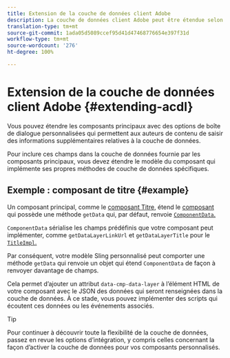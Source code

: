 ```yaml
---
title: Extension de la couche de données client Adobe
description: La couche de données client Adobe peut être étendue selon certains modèles de base.
translation-type: tm+mt
source-git-commit: 1ada05d5089ccef95d41d47468776654e397f31d
workflow-type: tm+mt
source-wordcount: '276'
ht-degree: 100%

---
```



# Extension de la couche de données client Adobe {#extending-acdl}

Vous pouvez étendre les composants principaux avec des options de boîte de dialogue personnalisées qui permettent aux auteurs de contenu de saisir des informations supplémentaires relatives à la couche de données.

Pour inclure ces champs dans la couche de données fournie par les composants principaux, vous devez étendre le modèle du composant qui implémente ses propres méthodes de couche de données spécifiques.

## Exemple : composant de titre {#example}

Un composant principal, comme le [composant Titre](https://github.com/adobe/aem-core-wcm-components/blob/master/bundles/core/src/main/java/com/adobe/cq/wcm/core/components/models/Title.java), étend le [composant](https://github.com/adobe/aem-core-wcm-components/blob/master/bundles/core/src/main/java/com/adobe/cq/wcm/core/components/models/Title.java) qui possède une méthode `getData` qui, par défaut, renvoie [`ComponentData`.](https://github.com/adobe/aem-core-wcm-components/blob/master/bundles/core/src/main/java/com/adobe/cq/wcm/core/components/models/datalayer/ComponentData.java)

`ComponentData` sérialise les champs prédéfinis que votre composant peut implémenter, comme `getDataLayerLinkUrl` et `getDataLayerTitle` pour le [`TitleImpl`.](https://github.com/adobe/aem-core-wcm-components/blob/master/bundles/core/src/main/java/com/adobe/cq/wcm/core/components/internal/models/v1/TitleImpl.java)

Par conséquent, votre modèle Sling personnalisé peut comporter une méthode `getData` qui renvoie un objet qui étend `ComponentData` de façon à renvoyer davantage de champs.

Cela permet d’ajouter un attribut `data-cmp-data-layer` à l’élément HTML de votre composant avec le JSON des données qui seront renseignées dans la couche de données. À ce stade, vous pouvez implémenter des scripts qui écoutent ces données ou les événements associés.

>[!TIP]
>
>Pour continuer à découvrir toute la flexibilité de la couche de données, passez en revue les options d’intégration, y compris celles concernant la façon d’activer la couche de données pour vos composants personnalisés.
